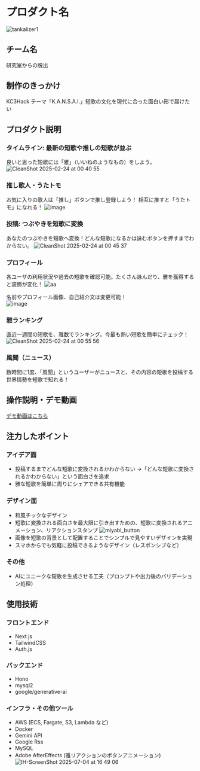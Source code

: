 # プロダクト名 
<!-- プロダクト名に変更してください -->

![tankalizer1](https://github.com/user-attachments/assets/872b89bb-e783-4d51-9b88-8698596a960a)
<!-- プロダクト名・イメージ画像を差し変えてください -->


## チーム名
研究室からの脱出
<!-- チームIDとチーム名を入力してください -->


## 制作のきっかけ
KC3Hack テーマ「K.A.N.S.A.I.」短歌の文化を現代に合った面白い形で届けたい
<!-- テーマ「関西をいい感じに」に対して、考案するプロダクトがどういった(Why)背景から思いついたのか、どのよう(What)な課題があり、どのよう(How)に解決するのかを入力してください -->


## プロダクト説明
### タイムライン: 最新の短歌や推しの短歌が並ぶ
良いと思った短歌には「雅」（いいねのようなもの）をしよう。
![CleanShot 2025-02-24 at 00 40 55](https://github.com/user-attachments/assets/06c1ba4f-949f-4a90-bce4-6c254464a752)

### 推し歌人・うたトモ
お気に入りの歌人は「推し」ボタンで推し登録しよう！
相互に推すと「うたトモ」になれる！
![image](https://github.com/user-attachments/assets/82795445-686b-4931-8264-573d3015c335)

### 投稿: つぶやきを短歌に変換
あなたのつぶやきを短歌へ変換！どんな短歌になるかは詠むボタンを押すまでわからない。
![CleanShot 2025-02-24 at 00 45 37](https://github.com/user-attachments/assets/2e12f404-eca2-445f-8132-353d6aa38a76)

### プロフィール
各ユーザの利用状況や過去の短歌を確認可能。たくさん詠んだり、雅を獲得すると装飾が変化！
![aa](https://github.com/user-attachments/assets/19b5a4f3-aa31-42fa-9922-4005c1231674)

名前やプロフィール画像、自己紹介文は変更可能！  
![image](https://github.com/user-attachments/assets/41922bca-1375-49a9-ba01-1d71d84456ce)

### 雅ランキング
直近一週間の短歌を、雅数でランキング。今最も熱い短歌を簡単にチェック！
![CleanShot 2025-02-24 at 00 55 56](https://github.com/user-attachments/assets/37d80aff-f4b7-4559-8ff5-d3ec2439becc)

### 風聞（ニュース）
数時間に1度、「風聞」というユーザーがニュースと、その内容の短歌を投稿する
世界情勢を短歌で知れる！
<!-- 開発したプロダクトの説明を入力してください -->

## 操作説明・デモ動画
[デモ動画はこちら](https://youtu.be/iSJHIoJw0gc)
<!-- 開発したプロダクトの操作説明について入力してください。また、操作説明デモ動画があれば、埋め込みやリンクを記載してください -->


## 注力したポイント

<!-- 開発したプロダクトの中で、特に注力して作成した箇所・ポイントについて入力してください -->
### アイデア面
- 投稿するまでどんな短歌に変換されるかわからない →「どんな短歌に変換されるかわからない」という面白さを追求
- 雅な短歌を簡単に周りにシェアできる共有機能

### デザイン面
- 和風チックなデザイン
- 短歌に変換される面白さを最大限に引き出すための、短歌に変換されるアニメーション、リアクションスタンプ
![miyabi_button](https://github.com/user-attachments/assets/bd638584-1f55-4fd6-b227-d7eea5423db6)
- 画像を短歌の背景として配置することでシンプルで見やすいデザインを実現
- スマホからでも気軽に投稿できるようなデザイン（レスポンシブなど）

### その他
- AIにユニークな短歌を生成させる工夫（プロンプトや出力後のバリデーション処理）

## 使用技術
### フロントエンド

- Next.js
- TailwindCSS
- Auth.js

### バックエンド

- Hono
- mysql2
- google/generative-ai

### インフラ・その他ツール

- AWS (ECS, Fargate, S3, Lambda など)
- Docker
- Gemini API
- Google Rss
- MySQL
- Adobe AfterEffects (雅リアクションのボタンアニメーション)
![IH-ScreenShot 2025-07-04 at 16 49 06](https://github.com/user-attachments/assets/3940eb5a-892d-4d47-83fd-850e3b439ec3)


<!-- 使用技術を入力してください -->


<!--
markdownの記法はこちらを参照してください！
https://docs.github.com/ja/get-started/writing-on-github/getting-started-with-writing-and-formatting-on-github/basic-writing-and-formatting-syntax
-->
